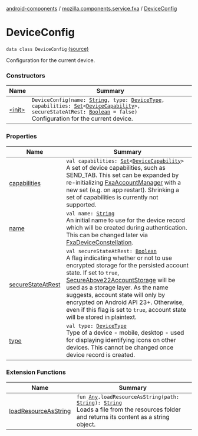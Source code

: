 [android-components](../../index.md) / [mozilla.components.service.fxa](../index.md) / [DeviceConfig](./index.md)

# DeviceConfig

`data class DeviceConfig` [(source)](https://github.com/mozilla-mobile/android-components/blob/master/components/service/firefox-accounts/src/main/java/mozilla/components/service/fxa/Config.kt#L37)

Configuration for the current device.

### Constructors

| Name | Summary |
|---|---|
| [&lt;init&gt;](-init-.md) | `DeviceConfig(name: `[`String`](https://kotlinlang.org/api/latest/jvm/stdlib/kotlin/-string/index.html)`, type: `[`DeviceType`](../../mozilla.components.concept.sync/-device-type/index.md)`, capabilities: `[`Set`](https://kotlinlang.org/api/latest/jvm/stdlib/kotlin.collections/-set/index.html)`<`[`DeviceCapability`](../../mozilla.components.concept.sync/-device-capability/index.md)`>, secureStateAtRest: `[`Boolean`](https://kotlinlang.org/api/latest/jvm/stdlib/kotlin/-boolean/index.html)` = false)`<br>Configuration for the current device. |

### Properties

| Name | Summary |
|---|---|
| [capabilities](capabilities.md) | `val capabilities: `[`Set`](https://kotlinlang.org/api/latest/jvm/stdlib/kotlin.collections/-set/index.html)`<`[`DeviceCapability`](../../mozilla.components.concept.sync/-device-capability/index.md)`>`<br>A set of device capabilities, such as SEND_TAB. This set can be expanded by re-initializing [FxaAccountManager](../../mozilla.components.service.fxa.manager/-fxa-account-manager/index.md) with a new set (e.g. on app restart). Shrinking a set of capabilities is currently not supported. |
| [name](name.md) | `val name: `[`String`](https://kotlinlang.org/api/latest/jvm/stdlib/kotlin/-string/index.html)<br>An initial name to use for the device record which will be created during authentication. This can be changed later via [FxaDeviceConstellation](../-fxa-device-constellation/index.md). |
| [secureStateAtRest](secure-state-at-rest.md) | `val secureStateAtRest: `[`Boolean`](https://kotlinlang.org/api/latest/jvm/stdlib/kotlin/-boolean/index.html)<br>A flag indicating whether or not to use encrypted storage for the persisted account state. If set to `true`, [SecureAbove22AccountStorage](#) will be used as a storage layer. As the name suggests, account state will only by encrypted on Android API 23+. Otherwise, even if this flag is set to `true`, account state will be stored in plaintext. |
| [type](type.md) | `val type: `[`DeviceType`](../../mozilla.components.concept.sync/-device-type/index.md)<br>Type of a device - mobile, desktop - used for displaying identifying icons on other devices. This cannot be changed once device record is created. |

### Extension Functions

| Name | Summary |
|---|---|
| [loadResourceAsString](../../mozilla.components.support.test.file/kotlin.-any/load-resource-as-string.md) | `fun `[`Any`](https://kotlinlang.org/api/latest/jvm/stdlib/kotlin/-any/index.html)`.loadResourceAsString(path: `[`String`](https://kotlinlang.org/api/latest/jvm/stdlib/kotlin/-string/index.html)`): `[`String`](https://kotlinlang.org/api/latest/jvm/stdlib/kotlin/-string/index.html)<br>Loads a file from the resources folder and returns its content as a string object. |
